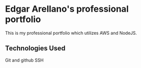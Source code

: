 # Edgar Arellano's professional portfolio

This is my professional portfolio which utilizes AWS and NodeJS.

## Technologies Used

Git and github
SSH
